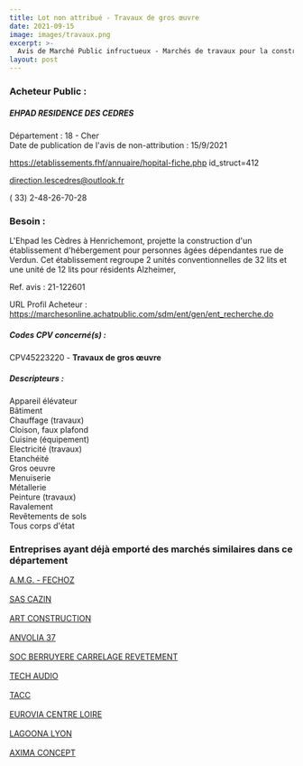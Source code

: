 ```yaml
---
title: Lot non attribué - Travaux de gros œuvre
date: 2021-09-15
image: images/travaux.png
excerpt: >-
  Avis de Marché Public infructueux - Marchés de travaux pour la construction d'un nouvel EHPAD à Henrichemont (18)
layout: post
---
```


### Acheteur Public :
##### EHPAD RESIDENCE DES CEDRES
Département : 18 - Cher<br/>
Date de publication de l'avis de non-attribution : 15/9/2021


https://etablissements.fhf/annuaire/hopital-fiche.php id_struct=412

direction.lescedres@outlook.fr

( 33) 2-48-26-70-28
### Besoin :

L'Ehpad les Cèdres à Henrichemont, projette la construction d'un établissement d'hébergement pour personnes âgées dépendantes rue de Verdun. Cet établissement regroupe 2 unités conventionnelles de 32 lits et une unité de 12 lits pour résidents Alzheimer,

Ref. avis : 21-122601

URL Profil Acheteur : https://marchesonline.achatpublic.com/sdm/ent/gen/ent_recherche.do

##### Codes CPV concerné(s) :
CPV45223220 - **Travaux de gros œuvre** <br/>

##### Descripteurs :
Appareil élévateur <br/>
Bâtiment <br/>
Chauffage (travaux) <br/>
Cloison, faux plafond <br/>
Cuisine (équipement) <br/>
Electricité (travaux) <br/>
Etanchéité <br/>
Gros oeuvre <br/>
Menuiserie <br/>
Métallerie <br/>
Peinture (travaux) <br/>
Ravalement <br/>
Revêtements de sols <br/>
Tous corps d'état <br/>

### Entreprises ayant déjà emporté des marchés similaires dans ce département
<a href="/entreprise-550/siren-348629858">A.M.G. - FECHOZ</a><br/><br/>
<a href="/entreprise-554/siren-391981461">SAS CAZIN</a><br/><br/>
<a href="/entreprise-555/siren-399629401">ART CONSTRUCTION</a><br/><br/>
<a href="/entreprise-560/siren-432303261">ANVOLIA 37</a><br/><br/>
<a href="/entreprise-561/siren-440763621">SOC BERRUYERE CARRELAGE REVETEMENT</a><br/><br/>
<a href="/entreprise-572/siren-537508814">TECH AUDIO</a><br/><br/>
<a href="/entreprise-573/siren-732045745">TACC</a><br/><br/>
<a href="/entreprise-574/siren-775592496">EUROVIA CENTRE LOIRE</a><br/><br/>
<a href="/entreprise-576/siren-797725926">LAGOONA LYON</a><br/><br/>
<a href="/entreprise-581/siren-854800745">AXIMA CONCEPT</a><br/><br/>
